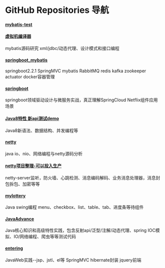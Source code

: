 # GitHub Repositories 导航

#### [mybatis-test](https://github.com/GitJavaProgramming/mybatis-test)
#### [虚拟机编译器](https://github.com/GitJavaProgramming/javac)
mybatis源码研究 xml/jdbc/动态代理、设计模式和接口编程
#### [springboot_mybatis](https://github.com/GitJavaProgramming/springboot_mybatis)
springboot2.2.1 SpringMVC mybatis RabbitMQ redis kafka zookeeper actuator docker容器管理
#### [springboot](https://github.com/GitJavaProgramming/springboot)
springboot领域驱动设计与微服务实战，真正理解SpringCloud Netflix组件应用场景
#### [Java8特性 新api测试demo](https://github.com/GitJavaProgramming/new-Java)
Java8新语法、数据结构、并发编程等
#### [netty](https://github.com/GitJavaProgramming/netty)
java io、nio、网络编程与netty源码分析
#### [netty项目整理-可以投入生产](https://github.com/GitJavaProgramming/nettyProject)
netty-server监听，防火墙、心跳检测、消息编码解码、业务消息处理器，消息封包拆包、加密等等
#### [mylottery](https://github.com/GitJavaProgramming/mylottery)
Java swing编程 menu、checkbox、list、table、tab、进度条等待组件
#### [JavaAdvance](https://github.com/GitJavaProgramming/JavaAdvance)
Java核心知识和高级特性实践，包含反射api/泛型/注解/动态代理、spring IOC模拟、IO/网络编程、爬虫等等测试代码
#### [entering](https://github.com/GitJavaProgramming/entering)
JavaWeb实践--jsp、jstl、el等 SpringMVC hibernate封装 jquery前端